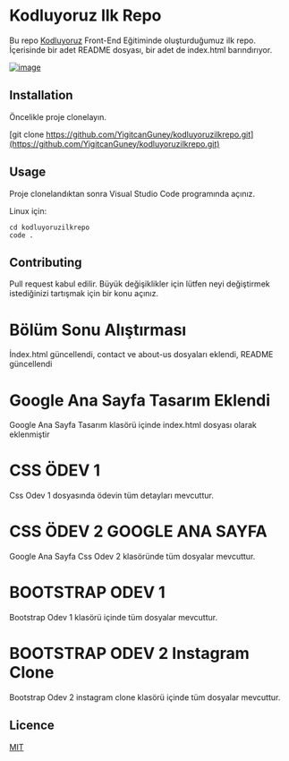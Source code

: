 # Kodluyoruz Ilk Repo
Bu repo [Kodluyoruz](https://www.kodluyoruz.org/) Front-End Eğitiminde oluşturduğumuz ilk repo. İçerisinde bir adet README dosyası, bir adet de index.html barındırıyor.

[![image](https://i.hizliresim.com/mq6ku70.PNG)](https://github.com/YigitcanGuney/kodluyoruzilkrepo)
## Installation
Öncelikle proje clonelayın. 

[git clone https://github.com/YigitcanGuney/kodluyoruzilkrepo.git](https://github.com/YigitcanGuney/kodluyoruzilkrepo.git)

## Usage

Proje clonelandıktan sonra Visual Studio Code programında açınız.

Linux için:

```
cd kodluyoruzilkrepo
code .
```

## Contributing
Pull request kabul edilir. Büyük değişiklikler için lütfen neyi değiştirmek istediğinizi tartışmak için bir konu açınız.

# Bölüm Sonu Alıştırması
İndex.html güncellendi, contact ve about-us dosyaları eklendi, README güncellendi

# Google Ana Sayfa Tasarım Eklendi

Google Ana Sayfa Tasarım klasörü içinde index.html dosyası olarak eklenmiştir

# CSS ÖDEV 1
Css Odev 1 dosyasında ödevin tüm detayları mevcuttur.

# CSS ÖDEV 2 GOOGLE ANA SAYFA
Google Ana Sayfa Css Odev 2 klasöründe tüm dosyalar mevcuttur.

# BOOTSTRAP ODEV 1
Bootstrap Odev 1 klasörü içinde tüm dosyalar mevcuttur.

# BOOTSTRAP ODEV 2 Instagram Clone
Bootstrap Odev 2 instagram clone klasörü içinde tüm dosyalar mevcuttur.

## Licence 

[MIT](https://choosealicense.com/licenses/mit/)
